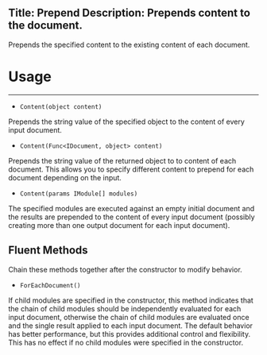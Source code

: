 Title: Prepend
Description: Prepends content to the document.
---
Prepends the specified content to the existing content of each document.

# Usage
---

  - `Content(object content)`
  
  Prepends the string value of the specified object to the content of every input document.

  - `Content(Func<IDocument, object> content)`
  
  Prepends the string value of the returned object to to content of each document. This allows you to specify different content to prepend for each document depending on the input.

  - `Content(params IModule[] modules)`
  
  The specified modules are executed against an empty initial document and the results are prepended to the content of every input document (possibly creating more than one output document for each input document).
  
## Fluent Methods

Chain these methods together after the constructor to modify behavior.

  - `ForEachDocument()`
  
  If child modules are specified in the constructor, this method indicates that the chain of child modules should be independently evaluated for each input document, otherwise the chain of child modules are evaluated once and the single result applied to each input document. The default behavior has better performance, but this provides additional control and flexibility. This has no effect if no child modules were specified in the constructor.
